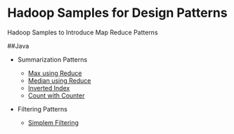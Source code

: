 Hadoop Samples for Design Patterns
==================================

Hadoop Samples to Introduce Map Reduce Patterns

##Java

  + Summarization Patterns
    +  [Max using Reduce](../../../hadoop-samples/tree/master/java/hadoop-max-example/readme.md)
    +  [Median using Reduce](../../../hadoop-samples/tree/master/java/hadoop-median-example/readme.md)
    +  [Inverted Index](../../../hadoop-samples/tree/master/java/inverted-index-example/readme.md)
    +  [Count with Counter](../../../hadoop-samples/tree/master/java/count-with-counters-example/readme.md)

  + Filtering Patterns
    +  [Simplem Filtering](../../../hadoop-samples/tree/master/java/filter-mapper-example/readme.md)
